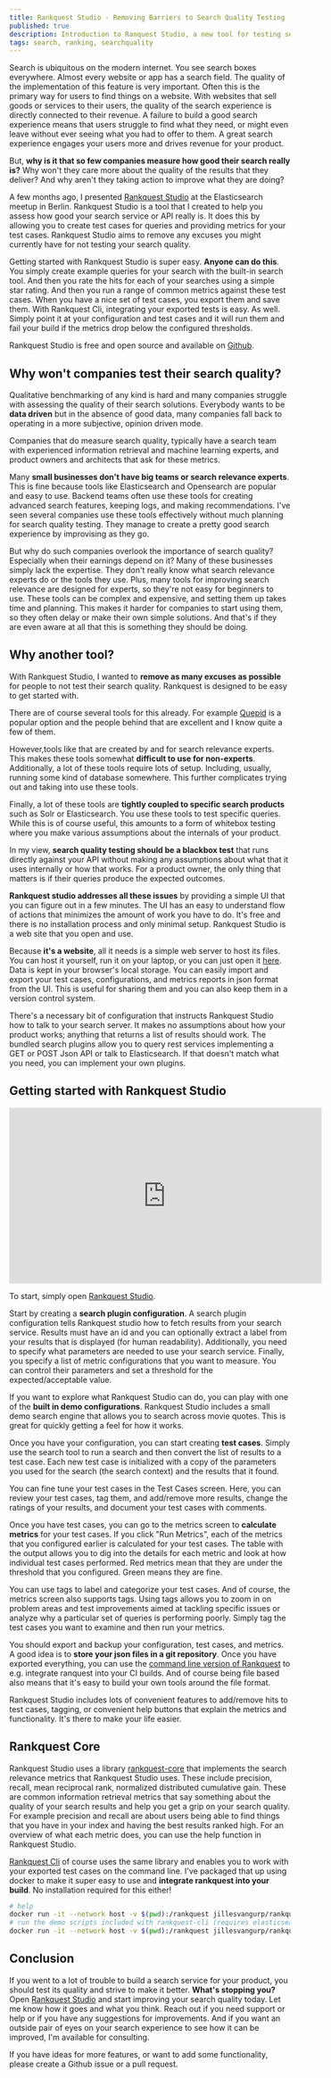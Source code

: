 ```yaml
---
title: Rankquest Studio - Removing Barriers to Search Quality Testing
published: true
description: Introduction to Ranquest Studio, a new tool for testing search quality.
tags: search, ranking, searchquality
---
```


Search is ubiquitous on the modern internet. You see search boxes everywhere. Almost every website or app has a search field. The quality of the implementation of this feature is very important. Often this is the primary way for users to find things on a website. With websites that sell goods or services to their users, the quality of the search experience is directly connected to their revenue. A failure to build a good search experience means that users struggle to find what they need, or might even leave without ever seeing what you had to offer to them. A great search experience engages your users more and drives revenue for your product.

But, **why is it that so few companies measure how good their search really is?** Why won't they care more about the quality of the results that they deliver? And why aren't they taking action to improve what they are doing?

A few months ago, I presented [Rankquest Studio](https://rankquest.jillesvangurp.com) at the Elasticsearch meetup in Berlin. Rankquest Studio is a tool that I created to help you assess how good your search service or API really is. It does this by allowing you to create test cases for queries and providing metrics for your test cases. Rankquest Studio aims to remove any excuses you might currently have for not testing your search quality.

Getting started with Rankquest Studio is super easy. **Anyone can do this**. You simply create example queries for your search with the built-in search tool. And then you rate the hits for each of your searches using a simple star rating. And then you run a range of common metrics against these test cases. When you have a nice set of test cases, you export them and save them. With Rankquest Cli, integrating your exported tests is easy. As well. Simply point it at your configuration and test cases and it will run them and fail your build if the metrics drop below the configured thresholds.

Rankquest Studio is free and open source and available on [Github](https://github.com/jillesvangurp/rankquest-studio).

## Why won't companies test their search quality?

Qualitative benchmarking of any kind is hard and many companies struggle with assessing the quality of their search solutions. Everybody wants to be **data driven** but in the absence of good data, many companies fall back to operating in a more subjective, opinion driven mode.

Companies that do measure search quality, typically have a search team with experienced information retrieval and machine learning experts, and product owners and architects that ask for these metrics.

Many **small businesses don't have big teams or search relevance experts**. This is fine because tools like Elasticsearch and Opensearch are popular and easy to use. Backend teams often use these tools for creating advanced search features, keeping logs, and making recommendations. I've seen several companies use these tools effectively without much planning for search quality testing. They manage to create a pretty good search experience by improvising as they go.

But why do such companies overlook the importance of search quality? Especially when their earnings depend on it? Many of these businesses simply lack the expertise. They don't really know what search relevance experts do or the tools they use. Plus, many tools for improving search relevance are designed for experts, so they're not easy for beginners to use. These tools can be complex and expensive, and setting them up takes time and planning. This makes it harder for companies to start using them, so they often delay or make their own simple solutions. And that's if they are even aware at all that this is something they should be doing.

## Why another tool?

With Rankquest Studio, I wanted to **remove as many excuses as possible** for people to not test their search quality. Rankquest is designed to be easy to get started with.

There are of course several tools for this already. For example [Quepid](https://quepid.com/) is a popular option and the people behind that are excellent and I know quite a few of them.

However,tools like that are created by and for search relevance experts. This makes these tools somewhat **difficult to use for non-experts**. Additionally, a lot of these tools require lots of setup. Including, usually, running some kind of database somewhere. This further complicates trying out and taking into use these tools.

Finally, a lot of these tools are **tightly coupled to specific search products** such as Solr or Elasticsearch. You use these tools to test specific queries. While this is of course useful, this amounts to a form of whitebox testing where you make various assumptions about the internals of your product.

In my view, **search quality testing should be a blackbox test** that runs directly against your API without making any assumptions about what that it uses internally or how that works. For a product owner, the only thing that matters is if their queries produce the expected outcomes.

**Rankquest studio addresses all these issues** by providing a simple UI that you can figure out in a few minutes. The UI has an easy to understand flow of actions that minimizes the amount of work you have to do. It's free and there is no installation process and only minimal setup. Rankquest Studio is a web site that you open and use.

Because **it's a website**, all it needs is a simple web server to host its files. You can host it yourself, run it on your laptop, or you can just open it [here](https://rankquest.jillesvangurp.com). Data is kept in your browser's local storage. You can easily import and export your test cases, configurations, and metrics reports in json format from the UI. This is useful for sharing them and you can also keep them in a version control system.

There's a necessary bit of configuration that instructs Rankquest Studio how to talk to your search server. It makes no assumptions about how your product works; anything that returns a list of results should work. The bundled search plugins allow you to query rest services implementing a GET or POST Json API or talk to Elasticsearch. If that doesn't match what you need, you can implement your own plugins.

## Getting started with Rankquest Studio

<iframe width="560" height="315" src="https://www.youtube.com/embed/Nxr2UVs_n74?si=Kgc3eKYhej2AqAqO" title="YouTube video player" frameborder="0" allow="accelerometer; autoplay; clipboard-write; encrypted-media; gyroscope; picture-in-picture; web-share" allowfullscreen></iframe>

To start, simply open [Rankquest Studio](https://rankquest.jillesvangurp.com).

Start by creating a **search plugin configuration**. A search plugin configuration tells Rankquest studio how to fetch results from your search service. Results must have an id and you can optionally extract a label from your results that is displayed (for human readability). Additionally, you need to specify what parameters are needed to use your search service. Finally, you specify a list of metric configurations that you want to measure. You can control their parameters and set a threshold for the expected/acceptable value.

If you want to explore what Rankquest Studio can do, you can play with one of the **built in demo configurations**. Rankquest Studio includes a small demo search engine that allows you to search across movie quotes. This is great for quickly getting a feel for how it works.

Once you have your configuration, you can start creating **test cases**. Simply use the search tool to run a search and then convert the list of results to a test case. Each new test case is initialized with a copy of the parameters you used for the search (the search context) and the results that it found.

You can fine tune your test cases in the Test Cases screen. Here, you can review your test cases, tag them, and add/remove more results, change the ratings of your results, and document your test cases with comments.

Once you have test cases, you can go to the metrics screen to **calculate metrics** for your test cases. If you click "Run Metrics", each of the metrics that you configured earlier is calculated for your test cases. The table with the output allows you to dig into the details for each metric and look at how individual test cases performed. Red metrics mean that they are under the threshold that you configured. Green means they are fine.

You can use tags to label and categorize your test cases. And of course, the metrics screen also supports tags. Using tags allows you to zoom in on problem areas and test improvements aimed at tackling specific issues or analyze why a particular set of queries is performing poorly. Simply tag the test cases you want to examine and then run your metrics.

You should export and backup your configuration, test cases, and metrics. A good idea is to **store your json files in a git repository**. Once you have exported everything, you can use the [command line version of Rankquest](https://github.com/jillesvangurp/rankquest-cli) to e.g. integrate ranquest into your CI builds. And of course being file based also means that it's easy to build your own tools around the file format.

Rankquest Studio includes lots of convenient features to add/remove hits to test cases, tagging, or convenient help buttons that explain the metrics and functionality. It's there to make your life easier.

## Rankquest Core

Rankquest Studio uses a library [rankquest-core](https://github.com/jillesvangurp/rankquest-core) that implements the search relevance metrics that Rankquest Studio uses. These include precision, recall, mean reciprocal rank, normalized distributed cumulative gain. These are common information retrieval metrics that say something about the quality of your search results and help you get a grip on your search quality. For example precision and recall are about users being able to find things that you have in your index and having the best results ranked high. For an overview of what each metric does, you can use the help function in Rankquest Studio.

[Rankquest Cli](https://github.com/jillesvangurp/rankquest-cli) of course uses the same library and enables you to work with your exported test cases on the command line. I've packaged that up using docker to make it super easy to use and **integrate rankquest into your build**. No installation required for this either!

```bash
# help
docker run -it --network host -v $(pwd):/rankquest jillesvangurp/rankquest-cli --help
# run the demo scripts included with rankquest-cli (requires elasticsearch)
docker run -it --network host -v $(pwd):/rankquest jillesvangurp/rankquest-cli -c demo/movies-config.json -t demo/testcases.json -v -f
```

## Conclusion

If you went to a lot of trouble to build a search service for your product, you should test its quality and strive to make it better. **What's stopping you?** Open [Rankquest Studio](https://rankquest.jillesvangurp.com) and start improving your search quality today. Let me know how it goes and what you think. Reach out if you need support or help or if you have any suggestions for improvements. And if you want an outside pair of eyes on your search experience to see how it can be improved, I'm available for consulting.

If you have ideas for more features, or want to add some functionality, please create a Github issue or a pull request.


